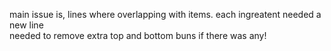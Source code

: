 main issue is, lines where overlapping with items. each ingreatent needed a new line  
needed to remove extra top and bottom buns if there was any!
